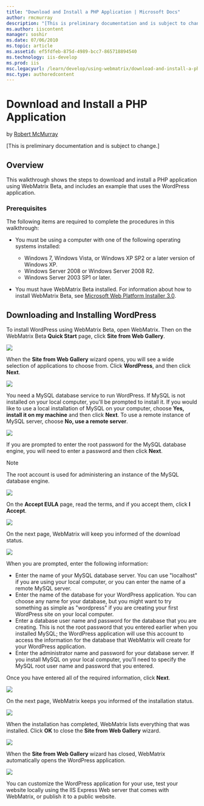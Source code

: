 ```yaml
---
title: "Download and Install a PHP Application | Microsoft Docs"
author: rmcmurray
description: "[This is preliminary documentation and is subject to change.] Overview This walkthrough shows the steps to download and install a PHP application using WebMa..."
ms.author: iiscontent
manager: soshir
ms.date: 07/06/2010
ms.topic: article
ms.assetid: ef5fdfeb-875d-4989-bcc7-865718894540
ms.technology: iis-develop
ms.prod: iis
msc.legacyurl: /learn/develop/using-webmatrix/download-and-install-a-php-application
msc.type: authoredcontent
---
```

Download and Install a PHP Application
====================
by [Robert McMurray](https://github.com/rmcmurray)

[This is preliminary documentation and is subject to change.]

## Overview

This walkthrough shows the steps to download and install a PHP application using WebMatrix Beta, and includes an example that uses the WordPress application.

### Prerequisites

The following items are required to complete the procedures in this walkthrough:

- You must be using a computer with one of the following operating systems installed: 

    - Windows 7, Windows Vista, or Windows XP SP2 or a later version of Windows XP.
    - Windows Server 2008 or Windows Server 2008 R2.
    - Windows Server 2003 SP1 or later.
- You must have WebMatrix Beta installed. For information about how to install WebMatrix Beta, see [Microsoft Web Platform Installer 3.0](https://go.microsoft.com/fwlink/?LinkID=145510).

## Downloading and Installing WordPress

To install WordPress using WebMatrix Beta, open WebMatrix. Then on the WebMatrix Beta **Quick Start** page, click **Site from Web Gallery**.

[![](download-and-install-a-php-application/_static/image3.png)](download-and-install-a-php-application/_static/image1.png)

When the **Site from Web Gallery** wizard opens, you will see a wide selection of applications to choose from. Click **WordPress**, and then click **Next**.

[![](download-and-install-a-php-application/_static/image7.png)](download-and-install-a-php-application/_static/image5.png)

You need a MySQL database service to run WordPress. If MySQL is not installed on your local computer, you'll be prompted to install it. If you would like to use a local installation of MySQL on your computer, choose **Yes, install it on my machine** and then click **Next**. To use a remote instance of MySQL server, choose **No, use a remote server**.

[![](download-and-install-a-php-application/_static/image11.png)](download-and-install-a-php-application/_static/image9.png)

If you are prompted to enter the root password for the MySQL database engine, you will need to enter a password and then click **Next**.

> [!NOTE]
> The root account is used for administering an instance of the MySQL database engine.

[![](download-and-install-a-php-application/_static/image15.png)](download-and-install-a-php-application/_static/image13.png)

On the **Accept EULA** page, read the terms, and if you accept them, click **I Accept**.

[![](download-and-install-a-php-application/_static/image19.png)](download-and-install-a-php-application/_static/image17.png)

On the next page, WebMatrix will keep you informed of the download status.

[![](download-and-install-a-php-application/_static/image23.png)](download-and-install-a-php-application/_static/image21.png)

When you are prompted, enter the following information:

- Enter the name of your MySQL database server. You can use "localhost" if you are using your local computer, or you can enter the name of a remote MySQL server.
- Enter the name of the database for your WordPress application. You can choose any name for your database, but you might want to try something as simple as "wordpress" if you are creating your first WordPress site on your local computer.
- Enter a database user name and password for the database that you are creating. This is not the root password that you entered earlier when you installed MySQL; the WordPress application will use this account to access the information for the database that WebMatrix will create for your WordPress application.
- Enter the administrator name and password for your database server. If you install MySQL on your local computer, you'll need to specify the MySQL root user name and password that you entered.

Once you have entered all of the required information, click **Next**.

[![](download-and-install-a-php-application/_static/image27.png)](download-and-install-a-php-application/_static/image25.png)

On the next page, WebMatrix keeps you informed of the installation status.

[![](download-and-install-a-php-application/_static/image31.png)](download-and-install-a-php-application/_static/image29.png)

When the installation has completed, WebMatrix lists everything that was installed. Click **OK** to close the **Site from Web Gallery** wizard.

[![](download-and-install-a-php-application/_static/image35.png)](download-and-install-a-php-application/_static/image33.png)

When the **Site from Web Gallery** wizard has closed, WebMatrix automatically opens the WordPress application.

[![](download-and-install-a-php-application/_static/image39.png)](download-and-install-a-php-application/_static/image37.png)

You can customize the WordPress application for your use, test your website locally using the IIS Express Web server that comes with WebMatrix, or publish it to a public website.